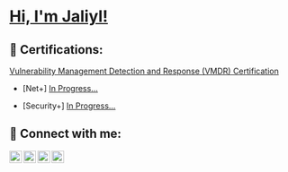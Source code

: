 <h1><a href="https://www.linkedin.com/in/jaliyl-parham">Hi, I'm Jaliyl!</a> </h1>
   

<h2>📜 Certifications:</h2> 

 <a href="https://github.com/jaliyl/jaliyl/blob/main/VMDR%20Certification.pdf">Vulnerability Management Detection and Response (VMDR) Certification</a>

  - [Net+] [In Progress...](https://www.credly.com/earner/earned/badge/83328a43-2b41-4be4-82c5-414f6228617c) 

  - [Security+] [In Progress...](https://www.credly.com/earner/earned/badge/fc1776cc-e449-4175-812e-9c8783c16e07) 



     

<h2> 🤳 Connect with me:</h2> 

 

[<img align="left" alt="yourname | YouTube" width="22px" src="https://cdn.jsdelivr.net/npm/simple-icons@v3/icons/youtube.svg" />][youtube] 

[<img align="left" alt="yourname | Twitter" width="22px" src="https://cdn.jsdelivr.net/npm/simple-icons@v3/icons/twitter.svg" />][twitter] 

[<img align="left" alt="yourname | LinkedIn" width="22px" src="https://cdn.jsdelivr.net/npm/simple-icons@v3/icons/linkedin.svg" />][linkedin] 

[<img align="left" alt="yourname | Instagram" width="22px" src="https://cdn.jsdelivr.net/npm/simple-icons@v3/icons/instagram.svg" />][instagram] 

 

[twitter]: https://twitter.com/ 

[youtube]: https://www.youtube.com/c/ 

[instagram]: https://www.instagram.com/ 

[linkedin]: https://linkedin.com/in/ 

